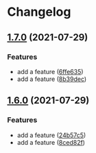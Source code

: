 # Changelog

## [1.7.0](https://www.github.com/pierce-h/error_reporter/compare/v1.6.0...v1.7.0) (2021-07-29)


### Features

* add a feature ([6ffe635](https://www.github.com/pierce-h/error_reporter/commit/6ffe6357d5c7bed9d71813c3d178a11eb002a2b4))
* add a feature ([8b39dec](https://www.github.com/pierce-h/error_reporter/commit/8b39dec20b5670a979d39e068b68018492cebbba))

## [1.6.0](https://www.github.com/pierce-h/error_reporter/compare/v1.5.0...v1.6.0) (2021-07-29)


### Features

* add a feature ([24b57c5](https://www.github.com/pierce-h/error_reporter/commit/24b57c5139ac01a34243182507759f0bcef57c46))
* add a feature ([8ced82f](https://www.github.com/pierce-h/error_reporter/commit/8ced82ffa23651500f39f68a0f76bcc5a2d40fce))
